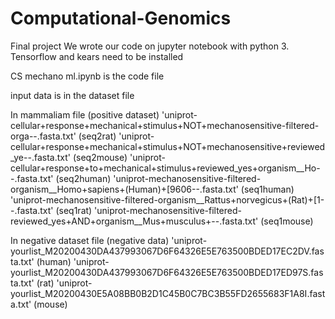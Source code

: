 # Computational-Genomics
Final project
We wrote our code on jupyter notebook with python 3. 
Tensorflow and kears need to be installed

CS mechano ml.ipynb is the code file

input data is in the dataset file

In mammaliam file (positive dataset)
'uniprot-cellular+response+mechanical+stimulus+NOT+mechanosensitive-filtered-orga--.fasta.txt' (seq2rat)
'uniprot-cellular+response+mechanical+stimulus+NOT+mechanosensitive+reviewed_ye--.fasta.txt'  (seq2mouse)
'uniprot-cellular+response+to+mechanical+stimulus+reviewed_yes+organism__Ho--.fasta.txt' (seq2human)
'uniprot-mechanosensitive-filtered-organism__Homo+sapiens+(Human)+[9606--.fasta.txt' (seq1human)
'uniprot-mechanosensitive-filtered-organism__Rattus+norvegicus+(Rat)+[1--.fasta.txt' (seq1rat)
'uniprot-mechanosensitive-filtered-reviewed_yes+AND+organism__Mus+musculus+--.fasta.txt' (seq1mouse)

In negative dataset file (negative data)
'uniprot-yourlist_M20200430DA437993067D6F64326E5E763500BDED17EC2DV.fasta.txt'  (human)
'uniprot-yourlist_M20200430DA437993067D6F64326E5E763500BDED17ED97S.fasta.txt'  (rat)
'uniprot-yourlist_M20200430E5A08BB0B2D1C45B0C7BC3B55FD2655683F1A8I.fasta.txt'  (mouse)
